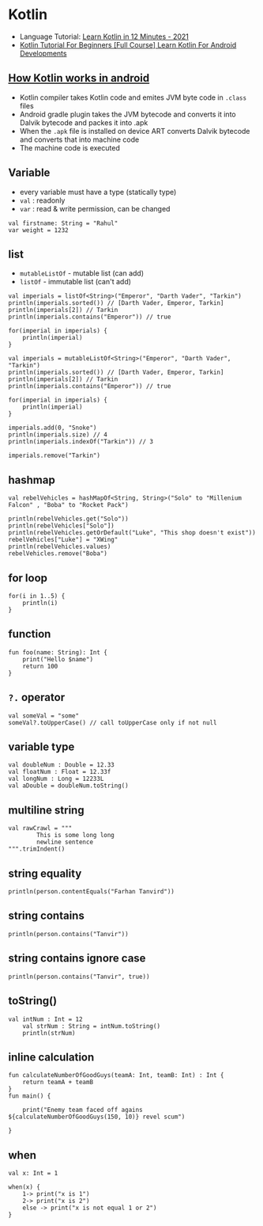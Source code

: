 # Kotlin

- Language Tutorial: [Learn Kotlin in 12 Minutes - 2021](https://youtu.be/iYrgWO2oibY)
- [Kotlin Tutorial For Beginners [Full Course] Learn Kotlin For Android Developments](https://youtu.be/SXLmr4Qp4OM)

## [How Kotlin works in android](https://stackoverflow.com/questions/47153013/how-does-kotlin-code-get-executed-in-an-android-application-and-how-is-it-diffe)

- Kotlin compiler takes Kotlin code and emites JVM byte code in `.class` files
- Android gradle plugin takes the JVM bytecode and converts it into Dalvik bytecode and packes it into .apk
- When the `.apk` file is installed on device ART converts Dalvik bytecode and converts that into machine code
- The machine code is executed

## Variable

- every variable must have a type (statically type)
- `val` : readonly
- `var` : read & write permission, can be changed

```
val firstname: String = "Rahul"
var weight = 1232

```

## list

- `mutableListOf` - mutable list (can add)
- `listOf` - immutable list (can't add)

```
val imperials = listOf<String>("Emperor", "Darth Vader", "Tarkin")
println(imperials.sorted()) // [Darth Vader, Emperor, Tarkin]
println(imperials[2]) // Tarkin
println(imperials.contains("Emperor")) // true

for(imperial in imperials) {
    println(imperial)
}
```

```
val imperials = mutableListOf<String>("Emperor", "Darth Vader", "Tarkin")
println(imperials.sorted()) // [Darth Vader, Emperor, Tarkin]
println(imperials[2]) // Tarkin
println(imperials.contains("Emperor")) // true

for(imperial in imperials) {
    println(imperial)
}

imperials.add(0, "Snoke")
println(imperials.size) // 4
println(imperials.indexOf("Tarkin")) // 3

imperials.remove("Tarkin")
```

## hashmap

```
val rebelVehicles = hashMapOf<String, String>("Solo" to "Millenium Falcon" , "Boba" to "Rocket Pack")

println(rebelVehicles.get("Solo"))
println(rebelVehicles["Solo"])
println(rebelVehicles.getOrDefault("Luke", "This shop doesn't exist"))
rebelVehicles["Luke"] = "XWing"
println(rebelVehicles.values)
rebelVehicles.remove("Boba")
```

## for loop

```
for(i in 1..5) {
    println(i)
}
```

## function

```
fun foo(name: String): Int {
    print("Hello $name")
    return 100
}
```

## `?.` operator

```
val someVal = "some"
someVal?.toUpperCase() // call toUpperCase only if not null
```

## variable type

```
val doubleNum : Double = 12.33
val floatNum : Float = 12.33f
val longNum : Long = 12233L
val aDouble = doubleNum.toString()
```

## multiline string

```
val rawCrawl = """
        This is some long long
        newline sentence
""".trimIndent()
```

## string equality

```
println(person.contentEquals("Farhan Tanvird"))
```

## string contains

```
println(person.contains("Tanvir"))
```

## string contains ignore case

```
println(person.contains("Tanvir", true))
```

## toString()

```
val intNum : Int = 12
    val strNum : String = intNum.toString()
    println(strNum)
```

## inline calculation

```
fun calculateNumberOfGoodGuys(teamA: Int, teamB: Int) : Int {
    return teamA + teamB
}
fun main() {

    print("Enemy team faced off agains ${calculateNumberOfGoodGuys(150, 10)} revel scum")

}
```

## when

```
val x: Int = 1

when(x) {
    1-> print("x is 1")
    2-> print("x is 2")
    else -> print("x is not equal 1 or 2")
}
```
